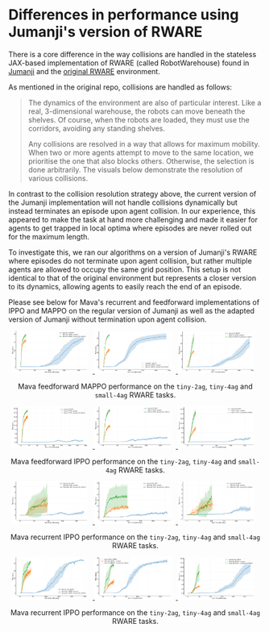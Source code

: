 # Differences in performance using Jumanji's version of RWARE

There is a core difference in the way collisions are handled in the stateless JAX-based implementation of RWARE (called RobotWarehouse) found in [Jumanji][jumanji_rware] and the [original RWARE][original_rware] environment.

As mentioned in the original repo, collisions are handled as follows:
 > The dynamics of the environment are also of particular interest. Like a real, 3-dimensional warehouse, the robots can move beneath the shelves. Of course, when the robots are loaded, they must use the corridors, avoiding any standing shelves.
>
>Any collisions are resolved in a way that allows for maximum mobility. When two or more agents attempt to move to the same location, we prioritise the one that also blocks others. Otherwise, the selection is done arbitrarily. The visuals below demonstrate the resolution of various collisions.

In contrast to the collision resolution strategy above, the current version of the Jumanji implementation will not handle collisions dynamically but instead terminates an episode upon agent collision. In our experience, this appeared to make the task at hand more challenging and made it easier for agents to get trapped in local optima where episodes are never rolled out for the maximum length.

To investigate this, we ran our algorithms on a version of Jumanji's RWARE where episodes do not terminate upon agent collision, but rather multiple agents are allowed to occupy the same grid position. This setup is not identical to that of the original environment but represents a closer version to its dynamics, allowing agents to easily reach the end of an episode.

Please see below for Mava's recurrent and feedforward implementations of IPPO and MAPPO on the regular version of Jumanji as well as the adapted version of Jumanji without termination upon agent collision.

<p align="center">
    <a href="images/rware_results/ff_mappo/tiny-2ag.png">
        <img src="images/rware_results/ff_mappo/tiny-2ag.png" alt="Mava ff mappo tiny 2ag" width="30%" style="display:inline-block; margin-right: 10px;"/>
    </a>
    <a href="images/rware_results/ff_mappo/tiny-4ag.png">
        <img src="images/rware_results/ff_mappo/tiny-4ag.png" alt="Mava ff mappo tiny 4ag" width="30%" style="display:inline-block; margin-right: 10px;"/>
    </a>
    <a href="images/rware_results/ff_mappo/small-4ag.png">
        <img src="images/rware_results/ff_mappo/small-4ag.png" alt="Mava ff mappo small 4ag" width="30%" style="display:inline-block; margin-right: 10px;"/>
    </a>
    <br>
    <div style="text-align:center; margin-top: 10px;"> Mava feedforward MAPPO performance on the <code>tiny-2ag</code>, <code>tiny-4ag</code> and <code>small-4ag</code> RWARE tasks.</div>
</p>

<p align="center">
    <a href="images/rware_results/ff_ippo/tiny-2ag.png">
        <img src="images/rware_results/ff_ippo/tiny-2ag.png" alt="Mava ff ippo tiny 2ag" width="30%" style="display:inline-block; margin-right: 10px;"/>
    </a>
    <a href="images/rware_results/ff_ippo/tiny-4ag.png">
        <img src="images/rware_results/ff_ippo/tiny-4ag.png" alt="Mava ff ippo tiny 4ag" width="30%" style="display:inline-block; margin-right: 10px;"/>
    </a>
    <a href="images/rware_results/ff_ippo/small-4ag.png">
        <img src="images/rware_results/ff_ippo/small-4ag.png" alt="Mava ff ippo small 4ag" width="30%" style="display:inline-block; margin-right: 10px;"/>
    </a>
    <br>
    <div style="text-align:center; margin-top: 10px;"> Mava feedforward IPPO performance on the <code>tiny-2ag</code>, <code>tiny-4ag</code> and <code>small-4ag</code> RWARE tasks.</div>
</p>

<p align="center">
    <a href="images/rware_results/rec_ippo/tiny-2ag.png">
        <img src="images/rware_results/rec_ippo/tiny-2ag.png" alt="Mava rec ippo tiny 2ag" width="30%" style="display:inline-block; margin-right: 10px;"/>
    </a>
    <a href="images/rware_results/rec_ippo/tiny-4ag.png">
        <img src="images/rware_results/rec_ippo/tiny-4ag.png" alt="Mava rec ippo tiny 4ag" width="30%" style="display:inline-block; margin-right: 10px;"/>
    </a>
    <a href="images/rware_results/rec_ippo/small-4ag.png">
        <img src="images/rware_results/rec_ippo/small-4ag.png" alt="Mava rec ippo small 4ag" width="30%" style="display:inline-block; margin-right: 10px;"/>
    </a>
    <br>
    <div style="text-align:center; margin-top: 10px;"> Mava recurrent IPPO performance on the <code>tiny-2ag</code>, <code>tiny-4ag</code> and <code>small-4ag</code> RWARE tasks.</div>
</p>

<p align="center">
    <a href="images/rware_results/rec_mappo/tiny-2ag.png">
        <img src="images/rware_results/rec_mappo/tiny-2ag.png" alt="Mava rec mappo tiny 2ag" width="30%" style="display:inline-block; margin-right: 10px;"/>
    </a>
    <a href="images/rware_results/rec_mappo/tiny-4ag.png">
        <img src="images/rware_results/rec_mappo/tiny-4ag.png" alt="Mava rec mappo tiny 4ag" width="30%" style="display:inline-block; margin-right: 10px;"/>
    </a>
    <a href="images/rware_results/rec_mappo/small-4ag.png">
        <img src="images/rware_results/rec_mappo/small-4ag.png" alt="Mava rec mappo small 4ag" width="30%" style="display:inline-block; margin-right: 10px;"/>
    </a>
    <br>
    <div style="text-align:center; margin-top: 10px;"> Mava recurrent IPPO performance on the <code>tiny-2ag</code>, <code>tiny-4ag</code> and <code>small-4ag</code> RWARE tasks.</div>
</p>


[jumanji_rware]: https://instadeepai.github.io/jumanji/environments/robot_warehouse/
[original_rware]: https://github.com/semitable/robotic-warehouse
